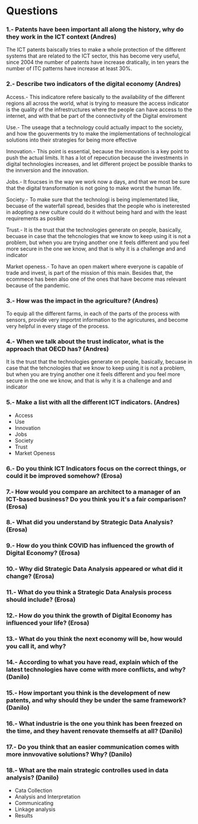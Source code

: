 # Questions 
### 1.- Patents have been important all along the history, why do they work in the ICT context (Andres)
The ICT patents baiscally tries to make a whole protection of the different systems that are related to the ICT sector, this has become very useful, since 2004 the number of patents have increase dratically, in ten years the number of ITC patterns have increase at least 30%.
                                                                          
### 2.- Describe two indicators of the digital economy (Andres)

Access.- This indicatore refere basically to the availability of the different regions all across the world, what is trying to measure the access indicator is the quality of the infrestructures where the people can have access to the internet, and with that be part of the connectivity of the Digital enviroment	

Use.- The useage that a technology could actually impact to the society, and how the gouverments try to make the implementations of technological solutions into their strategies for being more effective

Innovation.- This point is essential, because the innovation is a key point to push the actual limits. It has a lot of repecution because the investments in digital technologies increases, and let different project be possible thanks to the innversion and the innovation.

Jobs.- It foucses in the way we work now a days, and that we most be sure that the digital transformation is not going to make worst the human life.

Society.- To make sure that the technologi is being implementated like, becuase of the waterfall spread, besides that the people who is ineterested in adopting a new culture could do it without being hard and with the least requirements as posible

Trust.- It is the trust that the technologies generate on people, basically, becuase in case that the tehcnologies that we know to keep using it is not a problem, but when you are trying another one it feels different and you feel more secure in the one we know, and that is why it is a challenge and and indicator

Market openess.- To have an open makert where everyone is capable of trade and invest, is part of the mission of this main. Besides that, the ecommece has been also one of the ones that have become mas relevant because of the pandemic.

### 3.- How was the impact in the agriculture? (Andres)

To equip all the different farms, in each of the parts of the process with sensors, provide very importnt information to the agricutures, and become very helpful in every stage of the process.

### 4.- When we talk about the trust indicator, what is the approach that OECD has? (Andres)
It is the trust that the technologies generate on people, basically, becuase in case that the tehcnologies that we know to keep using it is not a problem, but when you are trying another one it feels different and you feel more secure in the one we know, and that is why it is a challenge and and indicator

### 5.- Make a list with all the different ICT indicators. (Andres)

* Access
* Use
* Innovation
* Jobs
* Society
* Trust
* Market Openess

### 6.- Do you think ICT Indicators focus on the correct things, or could it be improved somehow? (Erosa)

### 7.- How would you compare an architect to a manager of an ICT-based business? Do you think you it's a fair comparison? (Erosa)

### 8.- What did you understand by Strategic Data Analysis? (Erosa)

### 9.- How do you think COVID has influenced the growth of Digital Economy? (Erosa)

### 10.- Why did Strategic Data Analysis appeared or what did it change? (Erosa)

### 11.- What do you think a Strategic Data Analysis process should include? (Erosa)

### 12.- How do you think the growth of Digital Economy has influenced your life? (Erosa)

### 13.- What do you think the next economy will be, how would you call it, and why?

### 14.- According to what you have read, explain which of the latest technologies have come with  more conflicts, and why? (Danilo)

### 15.- How important you think is the development of new patents, and why should they be under the same framework? (Danilo)

### 16.- What industrie is the one you think has been freezed on the time, and they havent renovate themselfs at all? (Danilo)

### 17.- Do you think that an easier communication comes with more innvovative solutions? Why? (Danilo)

### 18.- What are the main strategic controlles used in data analysis? (Danilo)
+ Cata Collection
+ Analysis and Interpretation
+ Communicating
+ Linkage analysis
+ Results
